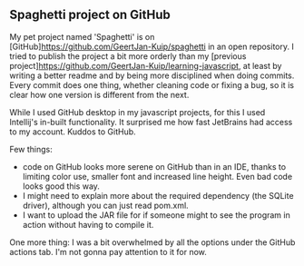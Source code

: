 ## Spaghetti project on GitHub 

My pet project named 'Spaghetti' is on [GitHub]<https://github.com/GeertJan-Kuip/spaghetti> in an open repository. I tried to publish the project a bit more orderly than my [previous project]<https://github.com/GeertJan-Kuip/learning-javascript>, at least by writing a better readme and by being more disciplined when doing commits. Every commit does one thing, whether cleaning code or fixing a bug, so it is clear how one version is different from the next.

While I used GitHub desktop in my javascript projects, for this I used Intellij's in-built functionality. It surprised me how fast JetBrains had access to my account. Kuddos to GitHub.

Few things:
- code on GitHub looks more serene on GitHub than in an IDE, thanks to limiting color use, smaller font and increased line height. Even bad code looks good this way.
- I might need to explain more about the required dependency (the SQLite driver), although you can just read pom.xml.
- I want to upload the JAR file for if someone might to see the program in action without having to compile it.

One more thing: I was a bit overwhelmed by all the options under the GitHub actions tab. I'm not gonna pay attention to it for now.
